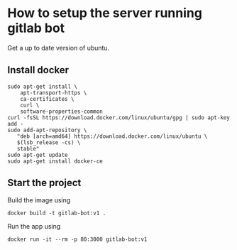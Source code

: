 How to setup the server running gitlab bot
==========================================

Get a up to date version of ubuntu.

Install docker
--------------

```shell
sudo apt-get install \
    apt-transport-https \
    ca-certificates \
    curl \
    software-properties-common
curl -fsSL https://download.docker.com/linux/ubuntu/gpg | sudo apt-key add -
sudo add-apt-repository \
   "deb [arch=amd64] https://download.docker.com/linux/ubuntu \
   $(lsb_release -cs) \
   stable"
sudo apt-get update
sudo apt-get install docker-ce
```

Start the project
-----------------

Build the image using
```shell
docker build -t gitlab-bot:v1 .
```

Run the app using
```shell
docker run -it --rm -p 80:3000 gitlab-bot:v1
```
